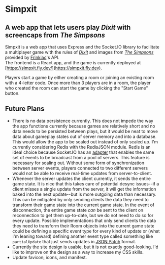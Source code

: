 # Simpxit
## A web app that lets users play _Dixit_ with screencaps from _The Simpsons_

Simpxit is a web app that uses Express and the Socket.IO library to facilitate a multiplayer game with the rules of [_Dixit_](https://boardgamegeek.com/boardgame/39856/dixit) and images from [_The Simpsons_](https://www.disneyplus.com/series/the-simpsons/3ZoBZ52QHb4x) provided by [Frinkiac](https://frinkiac.com)'s API. \
 The frontend is a React app, and the game is currently deployed at [https://simpxit.fly.dev/](https://simpxit.fly.dev).

Players start a game by either creating a room or joining an existing room with a 4-letter code.
Once more than 3 players are in a room, the player who created the room can start the game by clicking the "Start Game" button. 

## Future Plans
- There is no data persistence currently. 
This does not impede the way the app functions currently because games are relatively short and no data needs to be persisted between plays, but it would be neat to move data about gameplay states out of server memory and into a database.
This would allow the app to be scaled out instead of only scaled up.
I'm currently considering Redis with the RedisJSON module.
Redis is an ideal choice because Socket.IO has an [adapter](https://socket.io/blog/socket-io-redis-streams-adapter/) that enables the same set of events to be broadcast from a pool of servers.
This feature is necessary for scaling out.
Without some form of synchronization between server events, players connected to two different servers would not be able to receive real-time updates from server-to-client.
- Whenever the server updates the client currently, it sends the entire game state.
It is nice that this takes care of potential desync issues--if a client misses a single update from the server, it will get the information baked into the next update--but is more outgoing data than necessary.
This can be mitigated by only sending clients the data they need to transform their game state into the current game state.
In the event of disconnection, the entire game state _can_ be sent to the client on reconnection to get them up-to-date, but we do not need to do so for every update.
Possible implementations that only send clients the data they need to transform their Room objects into the current game state could be defining a specific event type for every kind of update or (what I'm leaning toward) defining another event type called something like `partialUpdate` that just sends updates in [JSON Patch](https://jsonpatch.com/) format.
- Currently the site design is usable, but it is not exactly good-looking. I'd like to improve on the design as a way to increase my CSS skills.
- Update favicon, icons, and manifest.


